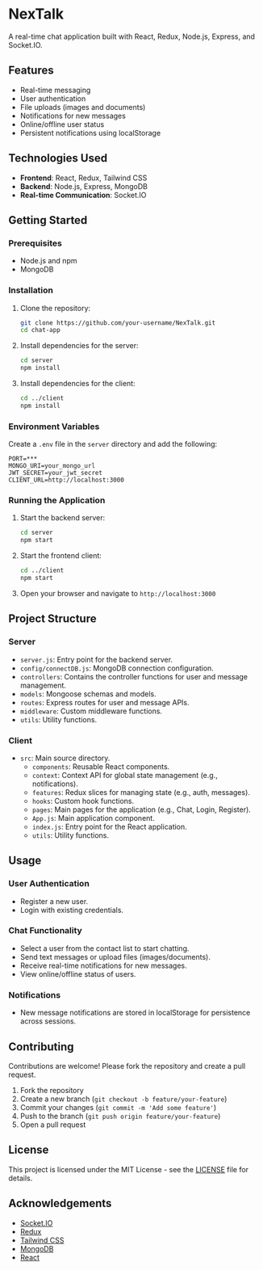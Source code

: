 # NexTalk

A real-time chat application built with React, Redux, Node.js, Express, and Socket.IO.

## Features

- Real-time messaging
- User authentication
- File uploads (images and documents)
- Notifications for new messages
- Online/offline user status
- Persistent notifications using localStorage

## Technologies Used

- **Frontend**: React, Redux, Tailwind CSS
- **Backend**: Node.js, Express, MongoDB
- **Real-time Communication**: Socket.IO

## Getting Started

### Prerequisites

- Node.js and npm
- MongoDB

### Installation

1. Clone the repository:
    ```sh
    git clone https://github.com/your-username/NexTalk.git
    cd chat-app
    ```

2. Install dependencies for the server:
    ```sh
    cd server
    npm install
    ```

3. Install dependencies for the client:
    ```sh
    cd ../client
    npm install
    ```

### Environment Variables

Create a `.env` file in the `server` directory and add the following:

```env
PORT=***
MONGO_URI=your_mongo_url
JWT_SECRET=your_jwt_secret
CLIENT_URL=http://localhost:3000
```

### Running the Application

1. Start the backend server:
    ```sh
    cd server
    npm start
    ```

2. Start the frontend client:
    ```sh
    cd ../client
    npm start
    ```

3. Open your browser and navigate to `http://localhost:3000`

## Project Structure

### Server

- `server.js`: Entry point for the backend server.
- `config/connectDB.js`: MongoDB connection configuration.
- `controllers`: Contains the controller functions for user and message management.
- `models`: Mongoose schemas and models.
- `routes`: Express routes for user and message APIs.
- `middleware`: Custom middleware functions.
- `utils`: Utility functions.

### Client

- `src`: Main source directory.
  - `components`: Reusable React components.
  - `context`: Context API for global state management (e.g., notifications).
  - `features`: Redux slices for managing state (e.g., auth, messages).
  - `hooks`: Custom hook functions.
  - `pages`: Main pages for the application (e.g., Chat, Login, Register).
  - `App.js`: Main application component.
  - `index.js`: Entry point for the React application.
  - `utils`: Utility functions.

## Usage

### User Authentication

- Register a new user.
- Login with existing credentials.

### Chat Functionality

- Select a user from the contact list to start chatting.
- Send text messages or upload files (images/documents).
- Receive real-time notifications for new messages.
- View online/offline status of users.

### Notifications

- New message notifications are stored in localStorage for persistence across sessions.

## Contributing

Contributions are welcome! Please fork the repository and create a pull request.

1. Fork the repository
2. Create a new branch (`git checkout -b feature/your-feature`)
3. Commit your changes (`git commit -m 'Add some feature'`)
4. Push to the branch (`git push origin feature/your-feature`)
5. Open a pull request

## License

This project is licensed under the MIT License - see the [LICENSE](LICENSE) file for details.

## Acknowledgements

- [Socket.IO](https://socket.io/)
- [Redux](https://redux.js.org/)
- [Tailwind CSS](https://tailwindcss.com/)
- [MongoDB](https://www.mongodb.com/)
- [React](https://reactjs.org/)
